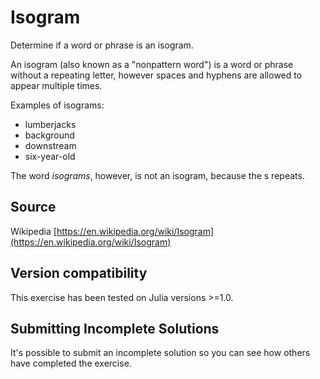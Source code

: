 # Isogram

Determine if a word or phrase is an isogram.

An isogram (also known as a "nonpattern word") is a word or phrase without a repeating letter, however spaces and hyphens are allowed to appear multiple times.

Examples of isograms:

- lumberjacks
- background
- downstream
- six-year-old

The word *isograms*, however, is not an isogram, because the s repeats.
## Source

Wikipedia [https://en.wikipedia.org/wiki/Isogram](https://en.wikipedia.org/wiki/Isogram)


## Version compatibility
This exercise has been tested on Julia versions >=1.0.

## Submitting Incomplete Solutions
It's possible to submit an incomplete solution so you can see how others have completed the exercise.
